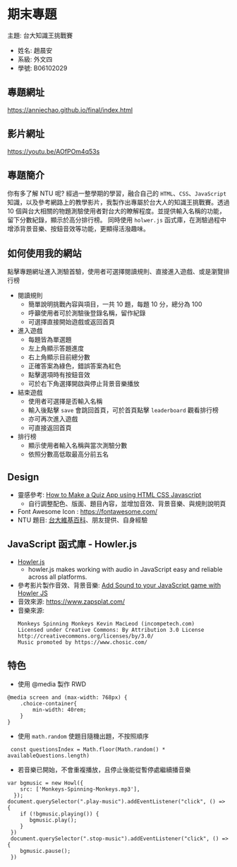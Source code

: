 # 期末專題
主題: 台大知識王挑戰賽
- 姓名: 趙晨安
- 系級: 外文四
- 學號: B06102029

## 專題網址
https://anniechao.github.io/final/index.html
## 影片網址
https://youtu.be/AOfPOm4q53s
## 專題簡介
你有多了解 NTU 呢? 經過一整學期的學習，融合自己的 `HTML`、`CSS`、`JavaScript` 知識，以及參考網路上的教學影片，我製作出專屬於台大人的知識王挑戰賽。透過 10 個與台大相關的物題測驗使用者對台大的瞭解程度。並提供輸入名稱的功能，留下分數紀錄，顯示於高分排行榜。 同時使用 `holwer.js` 函式庫，在測驗過程中增添背景音樂、按鈕音效等功能，更顯得活潑趣味。

## 如何使用我的網站
點擊專題網址進入測驗首驗，使用者可選擇閱讀規則、直接進入遊戲、或是瀏覽排行榜
- 閱讀規則
  - 簡單說明挑戰內容與項目，一共 10 題，每題 10 分，總分為 100
  - 呼籲使用者可於測驗後登錄名稱，留作紀錄
  - 可選擇直接開始遊戲或返回首頁
- 進入遊戲
  - 每題皆為單選題
  - 左上角顯示答題進度
  - 右上角顯示目前總分數
  - 正確答案為綠色，錯誤答案為紅色
  - 點擊選項時有按鈕音效
  - 可於右下角選擇開啟與停止背景音樂播放
- 結束遊戲
  - 使用者可選擇是否輸入名稱
  - 輸入後點擊 `save` 會跳回首頁，可於首頁點擊 `leaderboard` 觀看排行榜
  - 亦可再次進入遊戲
  - 可直接返回首頁
- 排行榜
  - 顯示使用者輸入名稱與當次測驗分數
  - 依照分數高低取最高分前五名

## Design
- 靈感參考: [How to Make a Quiz App using HTML CSS Javascript](https://www.youtube.com/watch?v=f4fB9Xg2JEY&ab_channel=BrianDesign)
  - 自行調整配色、版面、題目內容，並增加音效、背景音樂、與規則說明頁
- Font Awesome Icon : https://fontawesome.com/
- NTU 題目: [台大維基百科](https://zh.wikipedia.org/wiki/%E5%9C%8B%E7%AB%8B%E8%87%BA%E7%81%A3%E5%A4%A7%E5%AD%B8)、朋友提供、自身經驗
## JavaScript 函式庫 - Howler.js
- [Howler.js](https://howlerjs.com/)
  - howler.js makes working with audio in JavaScript easy and reliable across all platforms.
- 參考影片製作音效、背景音樂: [Add Sound to your JavaScript game with Howler JS](https://www.youtube.com/watch?v=hn7MhPt24L4&ab_channel=DrewConley)
- 音效來源: https://www.zapsplat.com/
- 音樂來源:
  ```
  Monkeys Spinning Monkeys Kevin MacLeod (incompetech.com)
  Licensed under Creative Commons: By Attribution 3.0 License
  http://creativecommons.org/licenses/by/3.0/
  Music promoted by https://www.chosic.com/ 
  ```
## 特色
- 使用 @media 製作 RWD
```
@media screen and (max-width: 768px) {
    .choice-container{
        min-width: 40rem;
    }
}
```
- 使用 `math.random` 使題目隨機出題，不按照順序
```
 const questionsIndex = Math.floor(Math.random() * availableQuestions.length)
 ```
- 若音樂已開始，不會重複播放，且停止後能從暫停處繼續播音樂
```
var bgmusic = new Howl({
    src: ['Monkeys-Spinning-Monkeys.mp3'],  
  });
document.querySelector(".play-music").addEventListener("click", () => {
    if (!bgmusic.playing()) {
       bgmusic.play();
    }
 })
 document.querySelector(".stop-music").addEventListener("click", () => {
    bgmusic.pause();
 })  
```
